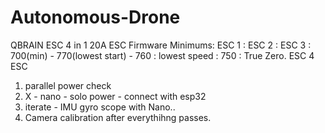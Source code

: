 # Autonomous-Drone


QBRAIN ESC 4 in 1 20A 
ESC Firmware Minimums: 
ESC 1 :
ESC 2 : 
ESC 3 : 700(min) - 770(lowest start) - 760 : lowest speed : 750 : True Zero. 
ESC 4
ESC 



1. parallel power check
2.   X - nano - solo power - connect with esp32
3.   iterate - IMU gyro scope with Nano..
4.   Camera calibration after everythihng passes. 
